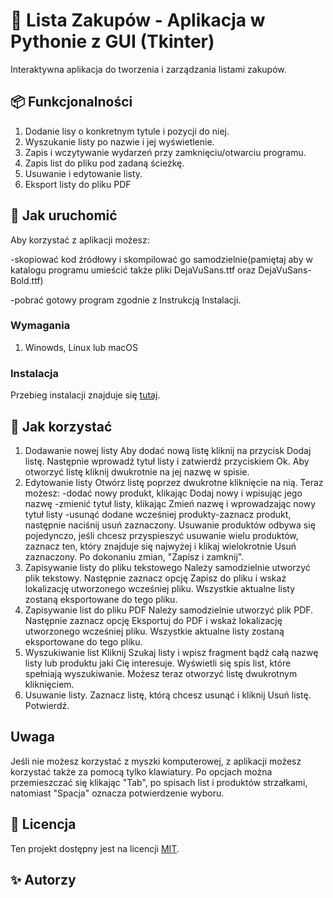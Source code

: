 # 🛒 Lista Zakupów - Aplikacja w Pythonie z GUI (Tkinter)

Interaktywna aplikacja do tworzenia i zarządzania listami zakupów.

## 📦 Funkcjonalności

1. Dodanie lisy o konkretnym tytule i pozycji do niej.
2. Wyszukanie listy po nazwie i jej wyświetlenie.
3. Zapis i wczytywanie wydarzeń przy zamknięciu/otwarciu programu.
4. Zapis list do pliku pod zadaną ścieżkę.
5. Usuwanie i edytowanie listy.
6. Eksport listy do pliku PDF

## 🚀 Jak uruchomić

Aby korzystać z aplikacji możesz: 

-skopiować kod źródłowy i skompilować go samodzielnie(pamiętaj aby w katalogu programu umieścić także pliki DejaVuSans.ttf oraz DejaVuSans-Bold.ttf)

-pobrać gotowy program zgodnie z Instrukcją Instalacji.

### Wymagania

1. Winowds, Linux lub macOS

### Instalacja

Przebieg instalacji znajduje się [tutaj](https://github.com/SubBlocker/NPG_2024-25_T2/releases).

## 🧩 Jak korzystać

1. Dodawanie nowej listy
Aby dodać nową listę kliknij na przycisk Dodaj listę. Następnie wprowadź tytuł listy i zatwierdź przyciskiem Ok. Aby otworzyć listę kliknij dwukrotnie na jej nazwę w spisie.
2. Edytowanie listy
Otwórz listę poprzez dwukrotne kliknięcie na nią. Teraz możesz:
-dodać nowy produkt, klikając Dodaj nowy i wpisując jego nazwę
-zmienić tytuł listy, klikając Zmień nazwę i wprowadzając nowy tytuł listy
-usunąć dodane wcześniej produkty-zaznacz produkt, następnie naciśnij usuń zaznaczony. Usuwanie produktów odbywa się pojedynczo, jeśli chcesz przyspieszyć usuwanie wielu produktów, zaznacz ten, który znajduje się najwyżej i klikaj wielokrotnie Usuń zaznaczony.
Po dokonaniu zmian, "Zapisz i zamknij".
4. Zapisywanie listy do pliku tekstowego
Należy samodzielnie utworzyć plik tekstowy. Następnie zaznacz opcję Zapisz do pliku i wskaż lokalizację utworzonego wcześniej pliku. Wszystkie aktualne listy zostaną eksportowane do tego pliku.
5. Zapisywanie list do pliku PDF
Należy samodzielnie utworzyć plik PDF. Następnie zaznacz opcję Eksportuj do PDF i wskaż lokalizację utworzonego wcześniej pliku. Wszystkie aktualne listy zostaną eksportowane do tego pliku.
6. Wyszukiwanie list
Kliknij Szukaj listy i wpisz fragment bądź całą nazwę listy lub produktu jaki Cię interesuje. Wyświetli się spis list, które spełniają wyszukiwanie. Możesz teraz otworzyć listę dwukrotnym kliknięciem.
7. Usuwanie listy.
Zaznacz listę, którą chcesz usunąć i kliknij Usuń listę. Potwierdź.

## Uwaga

Jeśli nie możesz korzystać z myszki komputerowej, z aplikacji możesz korzystać także za pomocą tylko klawiatury. Po opcjach można przemieszczać się klikając "Tab", po spisach list i produktów strzałkami, natomiast "Spacja" oznacza potwierdzenie wyboru.

## 📄 Licencja

Ten projekt dostępny jest na licencji [MIT](LICENSE).

## ✨ Autorzy


